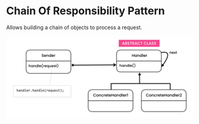 # Chain Of Responsibility Pattern

Allows building a chain of objects to process a request.

![ChainOfResponsibility](../../../UML/Behavioral/ChainOfResponsibility.PNG)
